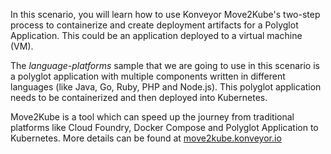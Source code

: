 In this scenario, you will learn how to use Konveyor Move2Kube's two-step process to containerize and create deployment artifacts for a Polyglot Application. This could be an application deployed to a virtual machine (VM).

The *language-platforms* sample that we are going to use in this scenario is a polyglot application with multiple components written in different languages (like Java, Go, Ruby, PHP and Node.js). This polyglot application needs to be containerized and then deployed into Kubernetes.

Move2Kube is a tool which can speed up the journey from traditional platforms like Cloud Foundry, Docker Compose and Polyglot Application to Kubernetes. More details can be found at [move2kube.konveyor.io](https://move2kube.konveyor.io)
